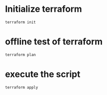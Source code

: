 # Initialize terraform
`terraform init`

# offline test of terraform
`terraform plan`

# execute the script
`terraform apply`